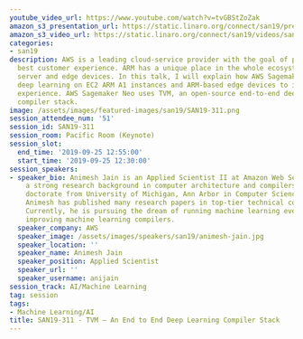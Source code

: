 ```yaml
---
youtube_video_url: https://www.youtube.com/watch?v=tvGBStZoZak
amazon_s3_presentation_url: https://static.linaro.org/connect/san19/presentations/san19-311.pdf
amazon_s3_video_url: https://static.linaro.org/connect/san19/videos/san19-311.mp4
categories:
- san19
description: AWS is a leading cloud-service provider with the goal of providing the
  best customer experience. ARM has a unique place in the whole ecosystem – both at
  server and edge devices. In this talk, I will explain how AWS Sagemaker Neo accelerates
  deep learning on EC2 ARM A1 instances and ARM-based edge devices to improve customer
  experience. AWS Sagemaker Neo uses TVM, an open-source end-to-end deep learning
  compiler stack.
image: /assets/images/featured-images/san19/SAN19-311.png
session_attendee_num: '51'
session_id: SAN19-311
session_room: Pacific Room (Keynote)
session_slot:
  end_time: '2019-09-25 12:55:00'
  start_time: '2019-09-25 12:30:00'
session_speakers:
- speaker_bio: Animesh Jain is an Applied Scientist II at Amazon Web Services with
    a strong research background in computer architecture and compilers. He has a
    doctorate from University of Michigan, Ann Arbor in Computer Science and Engineering.
    Animesh has published many research papers in top-tier technical conferences.
    Currently, he is pursuing the dream of running machine learning everywhere by
    improving machine learning compilers.
  speaker_company: AWS
  speaker_image: /assets/images/speakers/san19/animesh-jain.jpg
  speaker_location: ''
  speaker_name: Animesh Jain
  speaker_position: Applied Scientist
  speaker_url: ''
  speaker_username: anijain
session_track: AI/Machine Learning
tag: session
tags:
- Machine Learning/AI
title: SAN19-311 - TVM – An End to End Deep Learning Compiler Stack
---
```

